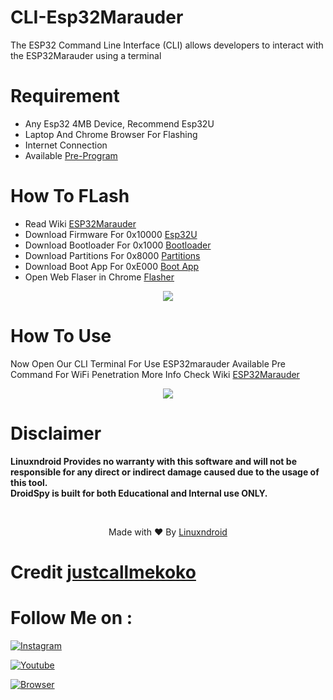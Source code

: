 # CLI-Esp32Marauder
The ESP32 Command Line Interface (CLI) allows developers to interact with the ESP32Marauder using a terminal

# Requirement
- Any Esp32 4MB Device, Recommend Esp32U
- Laptop And Chrome Browser For Flashing
- Internet Connection
- Available [Pre-Program](https://linuxndroid.in/product/ble/) 

# How To FLash
- Read Wiki [ESP32Marauder](https://github.com/justcallmekoko/ESP32Marauder/wiki/update-firmware) 
- Download Firmware For 0x10000 [Esp32U](https://github.com/justcallmekoko/ESP32Marauder/releases/download/v1.2.1/esp32_marauder_v1_2_1_20250207_v6.bin) 
- Download Bootloader For 0x1000 [Bootloader](https://github.com/justcallmekoko/ESP32Marauder/raw/master/FlashFiles/MarauderV4/esp32_marauder.ino.bootloader.bin) 
- Download Partitions For 0x8000 [Partitions](https://github.com/justcallmekoko/ESP32Marauder/raw/master/FlashFiles/MarauderV4/esp32_marauder.ino.partitions.bin) 
- Download Boot App For 0xE000 [Boot App](https://github.com/justcallmekoko/ESP32Marauder/raw/master/FlashFiles/FlipperZeroMultiBoardS3/boot_app0.bin) 
- Open Web Flaser in Chrome [Flasher](https://esp.huhn.me/) 
<p align="center">
<img src="https://blogger.googleusercontent.com/img/b/R29vZ2xl/AVvXsEjEHxYB3OP_ucyOGpoRY0oR-Z2XMoZLVXFDRWTcEafRlmoNuXsKt-jHYaKCl5v32QhyrGcQolZ9_JE52dEnibuBK2JL8XAon6htzstgI1wEknYulXyQb9QLgSRA01opPf1tJt_9WtQEYFJkLnKA6Q5q2WrrLOmAcx1-exTRELFLVH8M__2LeRmvOKItMDJ_/s16000/4.png"><br>

# How To Use
Now Open Our CLI Terminal For Use ESP32marauder 
Available Pre Command For WiFi Penetration
More Info Check Wiki [ESP32Marauder](https://github.com/justcallmekoko/ESP32Marauder/wiki/update-firmware) 
<p align="center">
<img src="https://blogger.googleusercontent.com/img/b/R29vZ2xl/AVvXsEjmDPCarHLD-ZyFmOaVukJpZv1EXjJgE1qh7ueGYSnooclaFKJ1Op1ygTbsyvDM5fPReDzdWOaF20m9tvR9Jh44RWB8Z1g1gwI0K-_lCO0Ya7IQ5AWXkKjf60ayPRHj2iLgQtYrlVVsMcZx0XUwD2_c4WXWgCswZYoPiSCNz_fnwgrj5KOS4s8inQyZaZNX/s16000/2.png"><br>

# Disclaimer
<b>Linuxndroid Provides no warranty with this software and will not be responsible for any direct or indirect damage caused due to the usage of this tool.<br>
DroidSpy is built for both Educational and Internal use ONLY.</b>

<br>
<p align="center">Made with ❤️ By <a href="https://www.youtube.com/channel/UC2O1Hfg-dDCbUcau5QWGcgg">Linuxndroid</a></p>

# Credit [justcallmekoko](https://github.com/justcallmekoko)

# Follow Me on :

[![Instagram](https://img.shields.io/badge/IG-linuxndroid-yellowgreen?style=for-the-badge&logo=instagram)](https://www.instagram.com/linuxndroid)

[![Youtube](https://img.shields.io/badge/Youtube-linuxndroid-redgreen?style=for-the-badge&logo=youtube)](https://www.youtube.com/channel/UC2O1Hfg-dDCbUcau5QWGcgg)

[![Browser](https://img.shields.io/badge/Website-linuxndroid-yellowred?style=for-the-badge&logo=browser)](https://www.linuxndroid.in)




